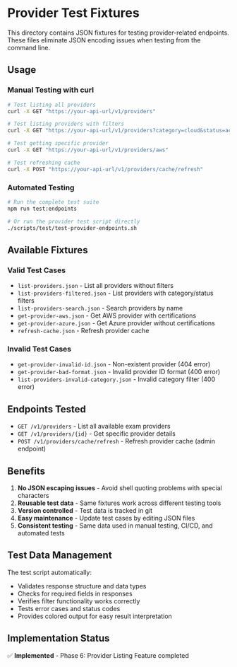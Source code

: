 # Provider Test Fixtures

This directory contains JSON fixtures for testing provider-related endpoints. These files eliminate JSON encoding issues when testing from the command line.

## Usage

### Manual Testing with curl
```bash
# Test listing all providers
curl -X GET "https://your-api-url/v1/providers"

# Test listing providers with filters
curl -X GET "https://your-api-url/v1/providers?category=cloud&status=active"

# Test getting specific provider
curl -X GET "https://your-api-url/v1/providers/aws"

# Test refreshing cache
curl -X POST "https://your-api-url/v1/providers/cache/refresh"
```

### Automated Testing
```bash
# Run the complete test suite
npm run test:endpoints

# Or run the provider test script directly
./scripts/test/test-provider-endpoints.sh
```

## Available Fixtures

### Valid Test Cases
- `list-providers.json` - List all providers without filters
- `list-providers-filtered.json` - List providers with category/status filters
- `list-providers-search.json` - Search providers by name
- `get-provider-aws.json` - Get AWS provider with certifications
- `get-provider-azure.json` - Get Azure provider without certifications
- `refresh-cache.json` - Refresh provider cache

### Invalid Test Cases
- `get-provider-invalid-id.json` - Non-existent provider (404 error)
- `get-provider-bad-format.json` - Invalid provider ID format (400 error)
- `list-providers-invalid-category.json` - Invalid category filter (400 error)

## Endpoints Tested

- `GET /v1/providers` - List all available exam providers
- `GET /v1/providers/{id}` - Get specific provider details
- `POST /v1/providers/cache/refresh` - Refresh provider cache (admin endpoint)

## Benefits

1. **No JSON escaping issues** - Avoid shell quoting problems with special characters
2. **Reusable test data** - Same fixtures work across different testing tools
3. **Version controlled** - Test data is tracked in git
4. **Easy maintenance** - Update test cases by editing JSON files
5. **Consistent testing** - Same data used in manual testing, CI/CD, and automated tests

## Test Data Management

The test script automatically:
- Validates response structure and data types
- Checks for required fields in responses
- Verifies filter functionality works correctly
- Tests error cases and status codes
- Provides colored output for easy result interpretation

## Implementation Status

✅ **Implemented** - Phase 6: Provider Listing Feature completed